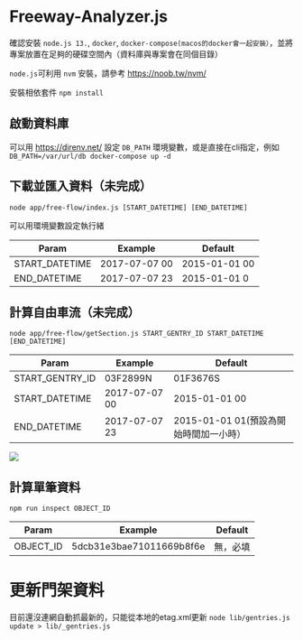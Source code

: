 # Freeway-Analyzer.js

確認安裝 `node.js 13.`, `docker`, `docker-compose(macos的docker會一起安裝）`，並將專案放置在足夠的硬碟空間內（資料庫與專案會在同個目錄）

`node.js`可利用 `nvm` 安裝，請參考 https://noob.tw/nvm/

安裝相依套件
`npm install`


## 啟動資料庫
可以用 https://direnv.net/ 設定 `DB_PATH` 環境變數，或是直接在cli指定，例如
`DB_PATH=/var/url/db docker-compose up -d`

## 下載並匯入資料（未完成）

`node app/free-flow/index.js [START_DATETIME] [END_DATETIME]`

可以用環境變數設定執行緒

| Param       | Example              | Default  |
| ------      | -------------------  | ------------ |
| START_DATETIME   | 2017-07-07 00      | 2015-01-01 00 |
| END_DATETIME   | 2017-07-07 23      | 2015-01-01 0 |

## 計算自由車流（未完成）
`node app/free-flow/getSection.js START_GENTRY_ID START_DATETIME [END_DATETIME]`

| Param       | Example              | Default  |
| ------      | -------------------  | ------------ |
| START_GENTRY_ID     | 03F2899N       | 01F3676S |
| START_DATETIME   | 2017-07-07 00      | 2015-01-01 00 |
| END_DATETIME   | 2017-07-07 23      | 2015-01-01 01(預設為開始時間加一小時） |

![](https://i.imgur.com/MvPmS79.png)

## 計算單筆資料

`npm run inspect OBJECT_ID`

| Param       | Example              | Default  |
| ------      | -------------------  | ------------ |
| OBJECT_ID   | 5dcb31e3bae71011669b8f6e       | 無，必填 |

# 更新門架資料

目前還沒連網自動抓最新的，只能從本地的etag.xml更新
`node lib/gentries.js update > lib/_gentries.js`

